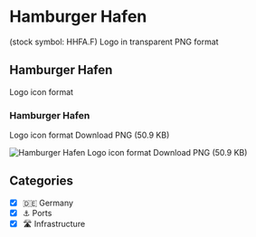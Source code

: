 # Hamburger Hafen
 (stock symbol: HHFA.F) Logo in transparent PNG format

## Hamburger Hafen
 Logo icon format

### Hamburger Hafen
 Logo icon format Download PNG (50.9 KB)

![Hamburger Hafen
 Logo icon format Download PNG (50.9 KB)](/img/orig/HHFA.F-89084298.png)



## Categories
- [x] 🇩🇪 Germany
- [x] ⚓ Ports
- [x] 🛣️ Infrastructure
